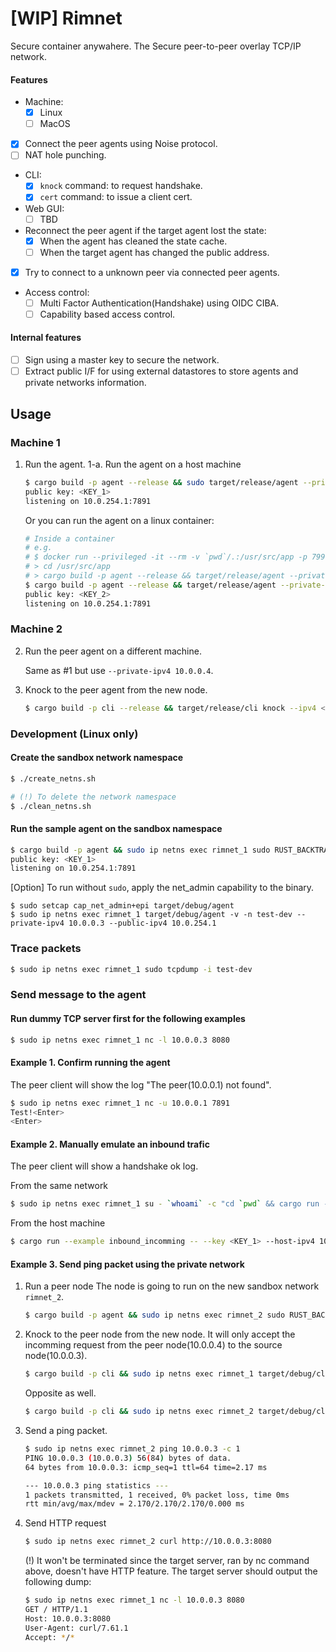 # [**WIP**] Rimnet

Secure container anywahere.
The Secure peer-to-peer overlay TCP/IP network.

#### Features
- Machine:
  - [x] Linux
  - [ ] MacOS
- [x] Connect the peer agents using Noise protocol.
- [ ] NAT hole punching.
- CLI:
  - [x] `knock` command: to request handshake.
  - [x] `cert` command: to issue a client cert.
- Web GUI:
  - [ ] TBD
- Reconnect the peer agent if the target agent lost the state:
    - [x] When the agent has cleaned the state cache.
    - [ ] When the target agent has changed the public address.
- [x] Try to connect to a unknown peer via connected peer agents.
- Access control:
  - [ ] Multi Factor Authentication(Handshake) using OIDC CIBA.
  - [ ] Capability based access control.

#### Internal features
  - [ ] Sign using a master key to secure the network.
  - [ ] Extract public I/F for using external datastores to store agents and private networks information.

## Usage

### Machine 1
1. Run the agent.
1-a. Run the agent on a host machine

    ```sh
    $ cargo build -p agent --release && sudo target/release/agent --private-ipv4 10.0.0.3 --public-ipv4 <public IPv4 address of the machine>
    public key: <KEY_1>
    listening on 10.0.254.1:7891
    ```

    Or you can run the agent on a linux container:

    ```sh
    # Inside a container
    # e.g. 
    # $ docker run --privileged -it --rm -v `pwd`/.:/usr/src/app -p 7991:7891 rust:1.63
    # > cd /usr/src/app
    # > cargo build -p agent --release && target/release/agent --private-ipv4 10.0.0.4 --public-ipv4 172.17.0.2 --external-public-ipv4 192.168.1.5 --external-public-port 7991
    $ cargo build -p agent --release && target/release/agent --private-ipv4 10.0.0.3 --public-ipv4 <public IPv4 address of the container> --external-public-ipv4 <public IPv4 address of the host machine> --external-public-port <public port of the host machine>
    public key: <KEY_2>
    listening on 10.0.254.1:7891
    ```

### Machine 2
2. Run the peer agent on a different machine.

    Same as #1 but use `--private-ipv4 10.0.0.4`.

3. Knock to the peer agent from the new node.

    ```sh
    $ cargo build -p cli --release && target/release/cli knock --ipv4 <public IPv4 address of the machine> --target-private-ipv4 <private IPv4 address of the target agent> --target-public-ipv4 <public IPv4 address of the target host machine>
    ```


### Development (Linux only)

#### Create the sandbox network namespace
```sh
$ ./create_netns.sh

# (!) To delete the network namespace
$ ./clean_netns.sh
```

#### Run the sample agent on the sandbox namespace
```sh
$ cargo build -p agent && sudo ip netns exec rimnet_1 sudo RUST_BACKTRACE=full target/debug/agent -v -n test-dev --private-ipv4 10.0.0.3 --public-ipv4 10.0.254.1
public key: <KEY_1>
listening on 10.0.254.1:7891
```

[Option] To run without `sudo`, apply the net_admin capability to the binary.
```
$ sudo setcap cap_net_admin+epi target/debug/agent
$ sudo ip netns exec rimnet_1 target/debug/agent -v -n test-dev --private-ipv4 10.0.0.3 --public-ipv4 10.0.254.1
```

### Trace packets
```sh
$ sudo ip netns exec rimnet_1 sudo tcpdump -i test-dev
```

### Send message to the agent

#### Run dummy TCP server first for the following examples

```sh
$ sudo ip netns exec rimnet_1 nc -l 10.0.0.3 8080
```

#### Example 1. Confirm running the agent
The peer client will show the log "The peer(10.0.0.1) not found".

```sh
$ sudo ip netns exec rimnet_1 nc -u 10.0.0.1 7891
Test!<Enter>
<Enter>
```

#### Example 2. Manually emulate an inbound trafic
The peer client will show a handshake ok log.

From the same network
```sh
$ sudo ip netns exec rimnet_1 su - `whoami` -c "cd `pwd` && cargo run --example inbound_incomming -- --key <KEY_1> -p 7891"
```

From the host machine
```sh
$ cargo run --example inbound_incomming -- --key <KEY_1> --host-ipv4 10.0.254.254 -p 7891
```


#### Example 3. Send ping packet using the private network

1. Run a peer node
The node is going to run on the new sandbox network `rimnet_2`.

    ```sh
    $ cargo build -p agent && sudo ip netns exec rimnet_2 sudo RUST_BACKTRACE=full target/debug/agent -v -n test-dev --private-ipv4 10.0.0.4 --public-ipv4 10.0.254.2
    ```

2. Knock to the peer node from the new node.
    It will only accept the incomming request from the peer node(10.0.0.4) to the source node(10.0.0.3).
    ```sh
    $ cargo build -p cli && sudo ip netns exec rimnet_1 target/debug/cli knock --ipv4 10.0.254.2 --target-private-ipv4 10.0.0.4 --target-public-ipv4 10.0.254.2
    ```

    Opposite as well.
    ```sh
    $ cargo build -p cli && sudo ip netns exec rimnet_2 target/debug/cli knock --ipv4 10.0.254.3 --target-private-ipv4 10.0.0.3 --target-public-ipv4 10.0.254.1
    ```

3. Send a ping packet.

    ```sh
    $ sudo ip netns exec rimnet_2 ping 10.0.0.3 -c 1
    PING 10.0.0.3 (10.0.0.3) 56(84) bytes of data.
    64 bytes from 10.0.0.3: icmp_seq=1 ttl=64 time=2.17 ms

    --- 10.0.0.3 ping statistics ---
    1 packets transmitted, 1 received, 0% packet loss, time 0ms
    rtt min/avg/max/mdev = 2.170/2.170/2.170/0.000 ms
    ```

4. Send HTTP request

    ```sh
    $ sudo ip netns exec rimnet_2 curl http://10.0.0.3:8080
    ```
    (!) It won't be terminated since the target server, ran by nc command above, doesn't have HTTP feature.
    The target server should output the following dump:
    ```sh
    $ sudo ip netns exec rimnet_1 nc -l 10.0.0.3 8080
    GET / HTTP/1.1
    Host: 10.0.0.3:8080
    User-Agent: curl/7.61.1
    Accept: */*
    ```

